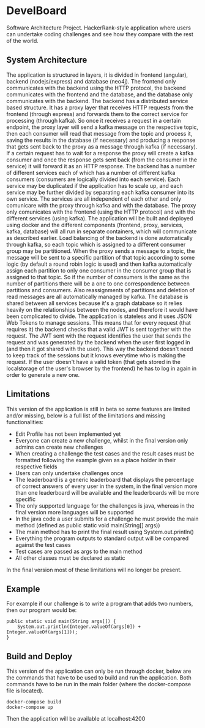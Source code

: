# DevelBoard
Software Architecture Project. HackerRank-style application where users can undertake coding challenges and see how they compare with the rest of the world.

## System Architecture
The application is structured in layers, it is divided in frontend (angular), backend (nodejs/express) and database (neo4j). The frontend only communicates with the backend using the HTTP protocol, the backend communicates with the frontend and the database, and the database only communicates with the backend. The backend has a distributed service based structure. It has a proxy layer that receives HTTP requests from the frontend (through express) and forwards them to the correct service for processing (through kafka). So once it receives a request in a certain endpoint, the proxy layer will send a kafka message on the respective topic, then each consumer will read that message from the topic and process it, saving the results in the database (if necessary) and producing a response that gets sent back to the proxy as a message through kafka (if necessary). If a certain request has to wait for a response the proxy will create a kafka consumer and once the response gets sent back (from the consumer in the service) it will forward it as an HTTP response. The backend has a number of different services each of which has a number of different kafka consumers (consumers are logically divided into each service). Each service may be duplicated if the application has to scale up, and each service may be further divided by separating each kafka consumer into its own service. The services are all independent of each other and only comunicare with the proxy through kafka and with the database. The proxy only comunicates with the frontend (using the HTTP protocol) and with the different services (using kafka). The application will be built and deployed using docker and the different components (frontend, proxy, services, kafka, database) will all run in separate containers, which will communicate as described earlier. Load balancing of the backend is done automatically through kafka, so each topic which is assigned to a different consumer group may be partitioned. When the proxy sends a message to a topic, the message will be sent to a specific partition of that topic according to some logic (by default a round robin logic is used) and then kafka automatically assign each partition to only one consumer in the consumer group that is assigned to that topic. So if the number of consumers is the same as the number of partitions there will be a one to one correspondence between partitions and consumers. Also reassignments of partitions and deletion of read messages are all automatically managed by kafka. The database is shared between all services because it's a graph database so it relies heavily on the relationships between the nodes, and therefore it would have been complicated to divide. The application is stateless and it uses JSON Web Tokens to manage sessions. This means that for every request (that requires it) the backend checks that a valid JWT is sent together with the request. The JWT sent with the request identifies the user that sends the request and was generated by the backend when the user first logged in (and then it got shared with the user). This way the backend doesn't need to keep track of the sessions but it knows everytime who is making the request. If the user doesn't have a valid token (that gets stored in the localstorage of the user's browser by the frontend) he has to log in again in order to generate a new one.

## Limitations
This version of the application is still in beta so some features are limited and/or missing, below is a full list of the limitations and missing functionalities:

- Edit Profile has not been implemented yet
- Everyone can create a new challenge, whilst in the final version only admins can create new challenges
- When creating a challenge the test cases and the result cases must be formatted following the example given as a place holder in their respective fields
- Users can only undertake challenges once
- The leaderboard is a generic leaderboard that displays the percentage of correct answers of every user in the system, in the final version more than one leaderboard will be available and the leaderboards will be more specific
- The only supported language for the challenges is java, whereas in the final version more languages will be supported
- In the java code a user submits for a challenge he must provide the main method (defined as public static void main(String[] args))
- The main method has to print the final result using System.out.println()
- Everything the program outputs to standard output will be compared against the test cases
- Test cases are passed as args to the main method
- All other classes must be declared as static

In the final version most of these limitations will no longer be present.

## Example
For example if our challenge is to write a program that adds two numbers, then our program would be:
```
public static void main(String args[]) {
    System.out.println(Integer.valueOf(args[0]) + Integer.valueOf(args[1]));
}
```

## Build and Deploy
This version of the application can only be run through docker, below are the commands that have to be used to build and run the application. Both commands have to be run in the main folder (where the docker-compose file is located).
```
docker-compose build
docker-compose up
```
Then the application will be available at localhost:4200
